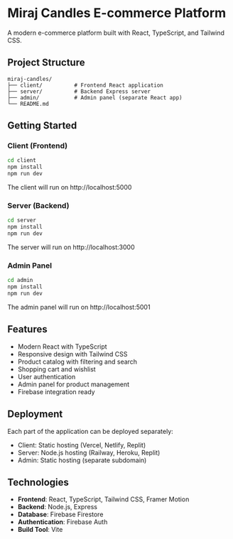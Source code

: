 
# Miraj Candles E-commerce Platform

A modern e-commerce platform built with React, TypeScript, and Tailwind CSS.

## Project Structure

```
miraj-candles/
├── client/          # Frontend React application
├── server/          # Backend Express server
├── admin/           # Admin panel (separate React app)
└── README.md
```

## Getting Started

### Client (Frontend)
```bash
cd client
npm install
npm run dev
```
The client will run on http://localhost:5000

### Server (Backend)
```bash
cd server
npm install
npm run dev
```
The server will run on http://localhost:3000

### Admin Panel
```bash
cd admin
npm install
npm run dev
```
The admin panel will run on http://localhost:5001

## Features

- Modern React with TypeScript
- Responsive design with Tailwind CSS
- Product catalog with filtering and search
- Shopping cart and wishlist
- User authentication
- Admin panel for product management
- Firebase integration ready

## Deployment

Each part of the application can be deployed separately:
- Client: Static hosting (Vercel, Netlify, Replit)
- Server: Node.js hosting (Railway, Heroku, Replit)
- Admin: Static hosting (separate subdomain)

## Technologies

- **Frontend**: React, TypeScript, Tailwind CSS, Framer Motion
- **Backend**: Node.js, Express
- **Database**: Firebase Firestore
- **Authentication**: Firebase Auth
- **Build Tool**: Vite
